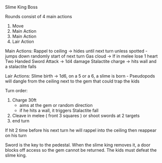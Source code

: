 Slime King Boss

Rounds consist of 4 main actions
1) Move
2) Main Action
3) Main Action
4) Lair Action

Main Actions:
Rappel to ceiling -> hides until next turn unless spotted
	- jumps down randomly start of next turn
Gas cloud -> If in melee lose 1 heart
Two Handed Sword Attack -> 1d4 damage
Stalactite charge -> hits wall and a stalactite falls


Lair Actions:
Slime birth -> 1d6, on a 5 or a 6, a slime is born
	- Pseudopods will dangle from the ceiling next to the gem that could trap the kids


Turn order:

1) Charge 30ft
	- aims at the gem or random direction
	- if he hits a wall, it triggers Stalactite fall
2) Cleave in melee ( front 3 squares ) or shoot swords at 2 targets
3) end turn

If hit 2 time before his next turn he will rappel into the ceiling then reappear on his turn

Sword is the key to the pedestal. When the slime king removes it, a door blocks off access so the gem cannot be returned. The kids must defeat the slime king.




